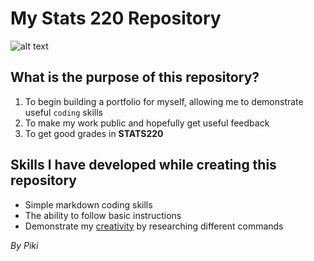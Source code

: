 # My Stats 220 Repository
![alt text](https://www.callcentrehelper.com/images/stories/2010/01/stats-sheet-760.jpg)
## What is the purpose of this repository?
1. To begin building a portfolio for myself, allowing me to demonstrate useful `coding` skills
2. To make my work public and hopefully get useful feedback
3. To get good grades in **STATS220**

## Skills I have developed while creating this repository
* Simple markdown coding skills
* The ability to follow basic instructions
* Demonstrate my [creativity](https://giphy.com/gifs/cat-cute-roomba-3iBcRAErFhFwoTVbN5) by researching different commands

*By Piki*
